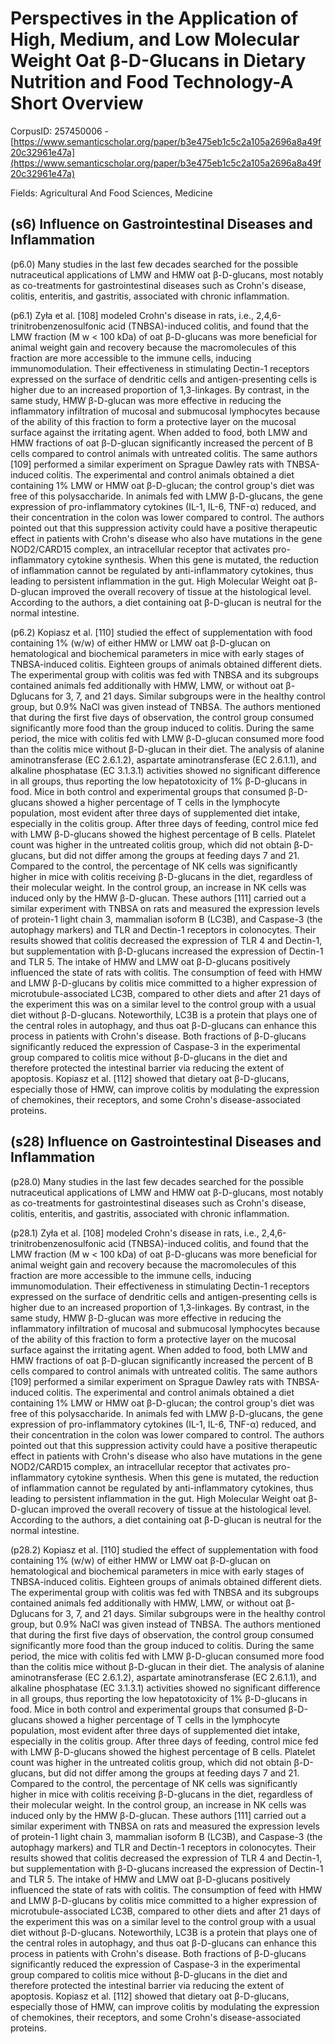 # Perspectives in the Application of High, Medium, and Low Molecular Weight Oat β-D-Glucans in Dietary Nutrition and Food Technology-A Short Overview

CorpusID: 257450006 - [https://www.semanticscholar.org/paper/b3e475eb1c5c2a105a2696a8a49f20c32961e47a](https://www.semanticscholar.org/paper/b3e475eb1c5c2a105a2696a8a49f20c32961e47a)

Fields: Agricultural And Food Sciences, Medicine

## (s6) Influence on Gastrointestinal Diseases and Inflammation
(p6.0) Many studies in the last few decades searched for the possible nutraceutical applications of LMW and HMW oat β-D-glucans, most notably as co-treatments for gastrointestinal diseases such as Crohn's disease, colitis, enteritis, and gastritis, associated with chronic inflammation.

(p6.1) Zyła et al. [108] modeled Crohn's disease in rats, i.e., 2,4,6-trinitrobenzenosulfonic acid (TNBSA)-induced colitis, and found that the LMW fraction (M w < 100 kDa) of oat β-D-glucans was more beneficial for animal weight gain and recovery because the macromolecules of this fraction are more accessible to the immune cells, inducing immunomodulation. Their effectiveness in stimulating Dectin-1 receptors expressed on the surface of dendritic cells and antigen-presenting cells is higher due to an increased proportion of 1,3-linkages. By contrast, in the same study, HMW β-D-glucan was more effective in reducing the inflammatory infiltration of mucosal and submucosal lymphocytes because of the ability of this fraction to form a protective layer on the mucosal surface against the irritating agent. When added to food, both LMW and HMW fractions of oat β-D-glucan significantly increased the percent of B cells compared to control animals with untreated colitis. The same authors [109] performed a similar experiment on Sprague Dawley rats with TNBSA-induced colitis. The experimental and control animals obtained a diet containing 1% LMW or HMW oat β-D-glucan; the control group's diet was free of this polysaccharide. In animals fed with LMW β-D-glucans, the gene expression of pro-inflammatory cytokines (IL-1, IL-6, TNF-α) reduced, and their concentration in the colon was lower compared to control. The authors pointed out that this suppression activity could have a positive therapeutic effect in patients with Crohn's disease who also have mutations in the gene NOD2/CARD15 complex, an intracellular receptor that activates pro-inflammatory cytokine synthesis. When this gene is mutated, the reduction of inflammation cannot be regulated by anti-inflammatory cytokines, thus leading to persistent inflammation in the gut. High Molecular Weight oat β-D-glucan improved the overall recovery of tissue at the histological level. According to the authors, a diet containing oat β-D-glucan is neutral for the normal intestine.

(p6.2) Kopiasz et al. [110] studied the effect of supplementation with food containing 1% (w/w) of either HMW or LMW oat β-D-glucan on hematological and biochemical parameters in mice with early stages of TNBSA-induced colitis. Eighteen groups of animals obtained different diets. The experimental group with colitis was fed with TNBSA and its subgroups contained animals fed additionally with HMW, LMW, or without oat β-Dglucans for 3, 7, and 21 days. Similar subgroups were in the healthy control group, but 0.9% NaCl was given instead of TNBSA. The authors mentioned that during the first five days of observation, the control group consumed significantly more food than the group induced to colitis. During the same period, the mice with colitis fed with LMW β-D-glucan consumed more food than the colitis mice without β-D-glucan in their diet. The analysis of alanine aminotransferase (EC 2.6.1.2), aspartate aminotransferase (EC 2.6.1.1), and alkaline phosphatase (EC 3.1.3.1) activities showed no significant difference in all groups, thus reporting the low hepatotoxicity of 1% β-D-glucans in food. Mice in both control and experimental groups that consumed β-D-glucans showed a higher percentage of T cells in the lymphocyte population, most evident after three days of supplemented diet intake, especially in the colitis group. After three days of feeding, control mice fed with LMW β-D-glucans showed the highest percentage of B cells. Platelet count was higher in the untreated colitis group, which did not obtain β-D-glucans, but did not differ among the groups at feeding days 7 and 21. Compared to the control, the percentage of NK cells was significantly higher in mice with colitis receiving β-D-glucans in the diet, regardless of their molecular weight. In the control group, an increase in NK cells was induced only by the HMW β-D-glucan. These authors [111] carried out a similar experiment with TNBSA on rats and measured the expression levels of protein-1 light chain 3, mammalian isoform B (LC3B), and Caspase-3 (the autophagy markers) and TLR and Dectin-1 receptors in colonocytes. Their results showed that colitis decreased the expression of TLR 4 and Dectin-1, but supplementation with β-D-glucans increased the expression of Dectin-1 and TLR 5. The intake of HMW and LMW oat β-D-glucans positively influenced the state of rats with colitis. The consumption of feed with HMW and LMW β-D-glucans by colitis mice committed to a higher expression of microtubule-associated LC3B, compared to other diets and after 21 days of the experiment this was on a similar level to the control group with a usual diet without β-D-glucans. Noteworthily, LC3B is a protein that plays one of the central roles in autophagy, and thus oat β-D-glucans can enhance this process in patients with Crohn's disease. Both fractions of β-D-glucans significantly reduced the expression of Caspase-3 in the experimental group compared to colitis mice without β-D-glucans in the diet and therefore protected the intestinal barrier via reducing the extent of apoptosis. Kopiasz et al. [112] showed that dietary oat β-D-glucans, especially those of HMW, can improve colitis by modulating the expression of chemokines, their receptors, and some Crohn's disease-associated proteins.
## (s28) Influence on Gastrointestinal Diseases and Inflammation
(p28.0) Many studies in the last few decades searched for the possible nutraceutical applications of LMW and HMW oat β-D-glucans, most notably as co-treatments for gastrointestinal diseases such as Crohn's disease, colitis, enteritis, and gastritis, associated with chronic inflammation.

(p28.1) Zyła et al. [108] modeled Crohn's disease in rats, i.e., 2,4,6-trinitrobenzenosulfonic acid (TNBSA)-induced colitis, and found that the LMW fraction (M w < 100 kDa) of oat β-D-glucans was more beneficial for animal weight gain and recovery because the macromolecules of this fraction are more accessible to the immune cells, inducing immunomodulation. Their effectiveness in stimulating Dectin-1 receptors expressed on the surface of dendritic cells and antigen-presenting cells is higher due to an increased proportion of 1,3-linkages. By contrast, in the same study, HMW β-D-glucan was more effective in reducing the inflammatory infiltration of mucosal and submucosal lymphocytes because of the ability of this fraction to form a protective layer on the mucosal surface against the irritating agent. When added to food, both LMW and HMW fractions of oat β-D-glucan significantly increased the percent of B cells compared to control animals with untreated colitis. The same authors [109] performed a similar experiment on Sprague Dawley rats with TNBSA-induced colitis. The experimental and control animals obtained a diet containing 1% LMW or HMW oat β-D-glucan; the control group's diet was free of this polysaccharide. In animals fed with LMW β-D-glucans, the gene expression of pro-inflammatory cytokines (IL-1, IL-6, TNF-α) reduced, and their concentration in the colon was lower compared to control. The authors pointed out that this suppression activity could have a positive therapeutic effect in patients with Crohn's disease who also have mutations in the gene NOD2/CARD15 complex, an intracellular receptor that activates pro-inflammatory cytokine synthesis. When this gene is mutated, the reduction of inflammation cannot be regulated by anti-inflammatory cytokines, thus leading to persistent inflammation in the gut. High Molecular Weight oat β-D-glucan improved the overall recovery of tissue at the histological level. According to the authors, a diet containing oat β-D-glucan is neutral for the normal intestine.

(p28.2) Kopiasz et al. [110] studied the effect of supplementation with food containing 1% (w/w) of either HMW or LMW oat β-D-glucan on hematological and biochemical parameters in mice with early stages of TNBSA-induced colitis. Eighteen groups of animals obtained different diets. The experimental group with colitis was fed with TNBSA and its subgroups contained animals fed additionally with HMW, LMW, or without oat β-Dglucans for 3, 7, and 21 days. Similar subgroups were in the healthy control group, but 0.9% NaCl was given instead of TNBSA. The authors mentioned that during the first five days of observation, the control group consumed significantly more food than the group induced to colitis. During the same period, the mice with colitis fed with LMW β-D-glucan consumed more food than the colitis mice without β-D-glucan in their diet. The analysis of alanine aminotransferase (EC 2.6.1.2), aspartate aminotransferase (EC 2.6.1.1), and alkaline phosphatase (EC 3.1.3.1) activities showed no significant difference in all groups, thus reporting the low hepatotoxicity of 1% β-D-glucans in food. Mice in both control and experimental groups that consumed β-D-glucans showed a higher percentage of T cells in the lymphocyte population, most evident after three days of supplemented diet intake, especially in the colitis group. After three days of feeding, control mice fed with LMW β-D-glucans showed the highest percentage of B cells. Platelet count was higher in the untreated colitis group, which did not obtain β-D-glucans, but did not differ among the groups at feeding days 7 and 21. Compared to the control, the percentage of NK cells was significantly higher in mice with colitis receiving β-D-glucans in the diet, regardless of their molecular weight. In the control group, an increase in NK cells was induced only by the HMW β-D-glucan. These authors [111] carried out a similar experiment with TNBSA on rats and measured the expression levels of protein-1 light chain 3, mammalian isoform B (LC3B), and Caspase-3 (the autophagy markers) and TLR and Dectin-1 receptors in colonocytes. Their results showed that colitis decreased the expression of TLR 4 and Dectin-1, but supplementation with β-D-glucans increased the expression of Dectin-1 and TLR 5. The intake of HMW and LMW oat β-D-glucans positively influenced the state of rats with colitis. The consumption of feed with HMW and LMW β-D-glucans by colitis mice committed to a higher expression of microtubule-associated LC3B, compared to other diets and after 21 days of the experiment this was on a similar level to the control group with a usual diet without β-D-glucans. Noteworthily, LC3B is a protein that plays one of the central roles in autophagy, and thus oat β-D-glucans can enhance this process in patients with Crohn's disease. Both fractions of β-D-glucans significantly reduced the expression of Caspase-3 in the experimental group compared to colitis mice without β-D-glucans in the diet and therefore protected the intestinal barrier via reducing the extent of apoptosis. Kopiasz et al. [112] showed that dietary oat β-D-glucans, especially those of HMW, can improve colitis by modulating the expression of chemokines, their receptors, and some Crohn's disease-associated proteins.
